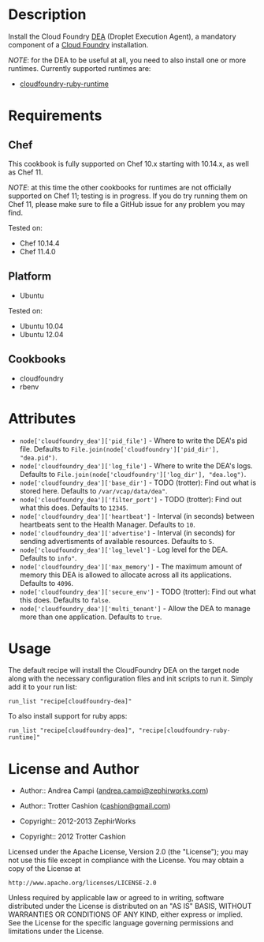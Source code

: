 Description
===========

Install the Cloud Foundry [DEA](https://github.com/cloudfoundry/dea)
(Droplet Execution Agent), a mandatory component of a
[Cloud Foundry](http://www.cloudfoundry.org) installation.

*NOTE*: for the DEA to be useful at all, you need to also install one or more
runtimes. Currently supported runtimes are:

* [cloudfoundry-ruby-runtime](https://github.com/zephirworks/cloudfoundry-ruby-runtime)

Requirements
============

Chef
---

This cookbook is fully supported on Chef 10.x starting with 10.14.x, as well
as Chef 11.

*NOTE*: at this time the other cookbooks for runtimes are not officially
supported on Chef 11; testing is in progress. If you do try running them on
Chef 11, please make sure to file a GitHub issue for any problem you may find.

Tested on:

* Chef 10.14.4
* Chef 11.4.0

Platform
--------

* Ubuntu

Tested on:

* Ubuntu 10.04
* Ubuntu 12.04

Cookbooks
---------

* cloudfoundry
* rbenv

Attributes
==========

* `node['cloudfoundry_dea']['pid_file']` - Where to write the DEA's pid file.
Defaults to `File.join(node['cloudfoundry']['pid_dir'], "dea.pid")`.
* `node['cloudfoundry_dea']['log_file']` - Where to write the DEA's logs.
Defaults to `File.join(node['cloudfoundry']['log_dir'], "dea.log")`.
* `node['cloudfoundry_dea']['base_dir']` - TODO (trotter): Find out what is
stored here. Defaults to `/var/vcap/data/dea"`.
* `node['cloudfoundry_dea']['filter_port']` - TODO (trotter): Find out what
this does. Defaults to `12345`.
* `node['cloudfoundry_dea']['heartbeat']` - Interval (in seconds) between
heartbeats sent to the Health Manager. Defaults to `10`.
* `node['cloudfoundry_dea']['advertise']` - Interval (in seconds) for sending
advertisments of available resources. Defaults to `5`.
* `node['cloudfoundry_dea']['log_level']` - Log level for the DEA. Defaults
to `info"`.
* `node['cloudfoundry_dea']['max_memory']` - The maximum amount of memory this
DEA is allowed to allocate across all its applications. Defaults to `4096`.
* `node['cloudfoundry_dea']['secure_env']` - TODO (trotter): Find out what
this does. Defaults to `false`.
* `node['cloudfoundry_dea']['multi_tenant']` - Allow the DEA to manage more
than one application. Defaults to `true`.

Usage
=====

The default recipe will install the CloudFoundry DEA on the target node along
with the necessary configuration files and init scripts to run it. Simply add
it to your run list:

    run_list "recipe[cloudfoundry-dea]"

To also install support for ruby apps:

    run_list "recipe[cloudfoundry-dea]", "recipe[cloudfoundry-ruby-runtime]"

License and Author
==================

* Author:: Andrea Campi (<andrea.campi@zephirworks.com>)
* Author:: Trotter Cashion (<cashion@gmail.com>)

* Copyright:: 2012-2013 ZephirWorks
* Copyright:: 2012 Trotter Cashion

Licensed under the Apache License, Version 2.0 (the "License");
you may not use this file except in compliance with the License.
You may obtain a copy of the License at

    http://www.apache.org/licenses/LICENSE-2.0

Unless required by applicable law or agreed to in writing, software
distributed under the License is distributed on an "AS IS" BASIS,
WITHOUT WARRANTIES OR CONDITIONS OF ANY KIND, either express or implied.
See the License for the specific language governing permissions and
limitations under the License.
